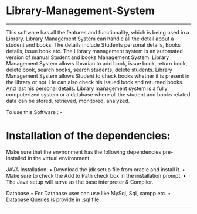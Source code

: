 
# Library-Management-System

***********************************************************************

This software has all the features and functionality, which is being used in a Library.
Library Management System can handle all the detail about a student and books. The details include Students personal details, Books details, issue book etc.
The Library management system is an automated version of manual Student and books Management System.
Library Management System allows librarian to add book, issue book, return book, delete book, search books, search students, delete students.
Library Management System allows Student to check books whether it is present in the library or not. He can also check his issued book and returned books. And last his personal details. 
Library management system is a fully computerized system or a database where all the student and books related data can be stored, retrieved, monitored, analyzed.

To use this Software : -


# Installation of the dependencies:
Make sure that the environment has the following dependencies pre-installed in the virtual environment. 


  JAVA Installation:
•	Download the jdk setup file from oracle and install it.
•	Make sure to check the Add to Path check box in the installation prompt.
•	The Java setup will serve as the base interpreter & Compiler.

  Database
•	For Database user can use like MySql, Sql, xampp etc.
•	Database Queries is provide in .sql file


******************************************************************************
